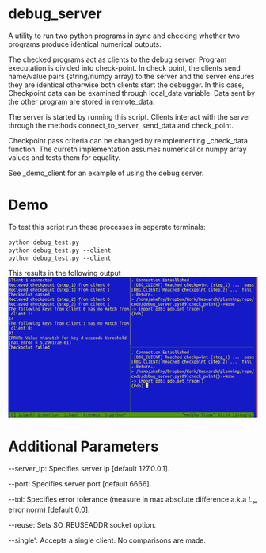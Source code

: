 # debug_server
A utility to run two python programs in sync and checking whether two programs produce identical numerical outputs.

The checked programs act as clients to the debug server.
Program executation is divided into check-point. In check point, the clients 
send name/value pairs (string/numpy array) to the server and the server ensures
they are identical otherwise both clients start the debugger. In this case, 
Checkpoint data can be examined through local_data variable. Data sent by the other program
are stored in remote_data.

The server is started by running this script. Clients interact with the server
through the methods connect_to_server, send_data and check_point.

Checkpoint pass criteria can be changed by reimplementing _check_data function.
The curretn implementation assumes numerical or numpy array values and tests
them for equality.

See _demo_client for an example of using the debug server.

# Demo
To test this script run these processes in seperate terminals:
   
```
python debug_test.py 
python debug_test.py --client
python debug_test.py --client
```
This results in the following output
![alt text](https://github.com/ahefnycmu/debug_server/blob/master/screenshot.png "Demo output")

# Additional Parameters
--server_ip: Specifies server ip [default 127.0.0.1].

--port: Specifies server port [default 6666].

--tol: Specifies error tolerance (measure in max absolute difference a.k.a $L_\infty$ error norm) [default 0.0].

--reuse: Sets SO_REUSEADDR socket option.

--single': Accepts a single client. No comparisons are made.

